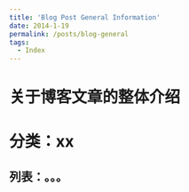 ```yaml
---
title: 'Blog Post General Information'
date: 2014-1-19
permalink: /posts/blog-general
tags:
  - Index
---
```


关于博客文章的整体介绍
======

分类：xx
======

列表：。。。
------
